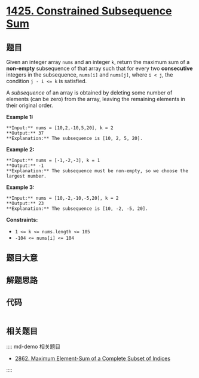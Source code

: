 # [1425. Constrained Subsequence Sum](https://leetcode.com/problems/constrained-subsequence-sum)

## 题目

Given an integer array `nums` and an integer `k`, return the maximum sum of a
**non-empty** subsequence of that array such that for every two
**consecutive** integers in the subsequence, `nums[i]` and `nums[j]`, where `i
< j`, the condition `j - i <= k` is satisfied.

A _subsequence_ of an array is obtained by deleting some number of elements
(can be zero) from the array, leaving the remaining elements in their original
order.



**Example 1:**

    
    
    **Input:** nums = [10,2,-10,5,20], k = 2
    **Output:** 37
    **Explanation:** The subsequence is [10, 2, 5, 20].
    

**Example 2:**

    
    
    **Input:** nums = [-1,-2,-3], k = 1
    **Output:** -1
    **Explanation:** The subsequence must be non-empty, so we choose the largest number.
    

**Example 3:**

    
    
    **Input:** nums = [10,-2,-10,-5,20], k = 2
    **Output:** 23
    **Explanation:** The subsequence is [10, -2, -5, 20].
    



**Constraints:**

  * `1 <= k <= nums.length <= 105`
  * `-104 <= nums[i] <= 104`


## 题目大意

## 解题思路

## 代码

```javascript

```

## 相关题目

:::: md-demo 相关题目
- [2862. Maximum Element-Sum of a Complete Subset of Indices](https://leetcode.com/problems/maximum-element-sum-of-a-complete-subset-of-indices)

::::
